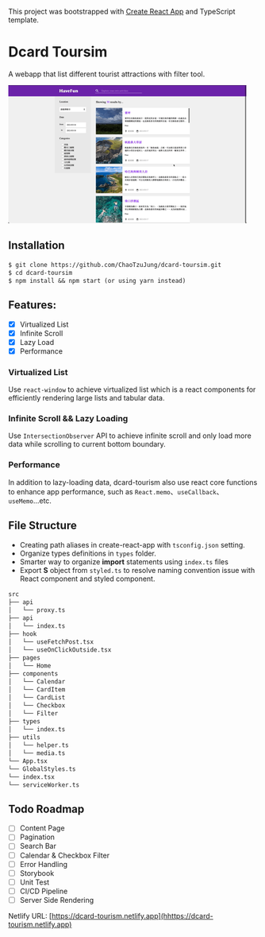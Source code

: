 This project was bootstrapped with [Create React App](https://github.com/facebook/create-react-app) and TypeScript template.

# Dcard Toursim
A webapp that list different tourist attractions with filter tool. 

![image](./assets/dcard-toursim.gif)

## Installation

```shell
$ git clone https://github.com/ChaoTzuJung/dcard-toursim.git
$ cd dcard-toursim
$ npm install && npm start (or using yarn instead)
```

## Features:
  - [X] Virtualized List
  - [X] Infinite Scroll
  - [X] Lazy Load
  - [X] Performance

### Virtualized List
Use `react-window` to achieve virtualized list which is a react components for efficiently rendering large lists and tabular data.

### Infinite Scroll && Lazy Loading
Use `IntersectionObserver` API to achieve infinite scroll and only load more data while scrolling to current bottom boundary.

### Performance
In addition to lazy-loading data, dcard-tourism also use react core functions to enhance app performance, such as `React.memo`、`useCallback`、`useMemo`...etc.

## File Structure
- Creating path aliases in create-react-app with `tsconfig.json` setting.
- Organize types definitions in `types` folder.
- Smarter way to organize **import** statements using `index.ts` files
- Export **S** object from `styled.ts` to resolve naming convention issue with React component and styled component.
```
src
├── api
│   └── proxy.ts
├── api
│   └── index.ts
├── hook
│   └── useFetchPost.tsx
│   └── useOnClickOutside.tsx
├── pages
│   └── Home
├── components
│   └── Calendar
│   └── CardItem
│   └── CardList
│   └── Checkbox
│   └── Filter
├── types
│   └── index.ts
├── utils
│   └── helper.ts
│   └── media.ts
└── App.tsx
└── GlobalStyles.ts
└── index.tsx
└── serviceWorker.ts
```

## Todo Roadmap
  - [ ] Content Page
  - [ ] Pagination
  - [ ] Search Bar
  - [ ] Calendar & Checkbox Filter
  - [ ] Error Handling
  - [ ] Storybook
  - [ ] Unit Test
  - [ ] CI/CD Pipeline
  - [ ] Server Side Rendering

Netlify URL: [https://dcard-tourism.netlify.app](hhttps://dcard-tourism.netlify.app)